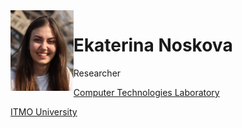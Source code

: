 
<img src="assets/enoskova.png" style="float: left;" width="20%">

<h1 class="h4"> Ekaterina Noskova </h1>

<p>
Researcher <br>

<a class="text-dark" href="http://ctlab.ifmo.ru/en/"> Computer Technologies Laboratory </a> <br>

<a class="text-dark" href="https://en.itmo.ru/"> ITMO University </a> <br>
</p>

